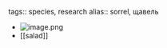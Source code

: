 tags:: species, research
alias:: sorrel, щавель

- ![image.png](https://peach-geographical-bat-397.mypinata.cloud/ipfs/Qmeyx3HM6nxuc7FHAv1VHc9gD1dpun15czWJWpdnrEkRCq)
- [[salad]]